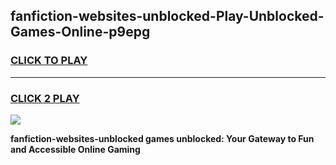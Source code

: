 
## fanfiction-websites-unblocked-Play-Unblocked-Games-Online-p9epg
<h3>
<a href="https://premium76.site?title=fanfiction-websites-unblocked&ref=25A">CLICK TO PLAY</a></h3>
<hr>

<h3>
<a href="https://premium76.site?title=fanfiction-websites-unblocked&ref=25A">CLICK 2 PLAY</a>
  
</h3>

<a href="https://premium76.site?title=fanfiction-websites-unblocked&ref=25A"><img src="https://clearcache.store/games.png"></a>


**fanfiction-websites-unblocked games unblocked: Your Gateway to Fun and Accessible Online Gaming**
